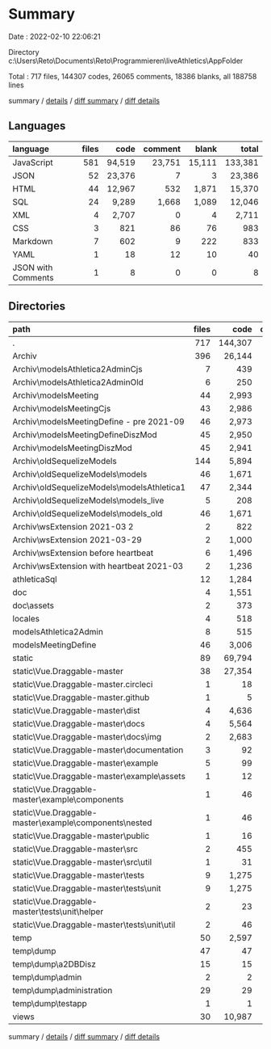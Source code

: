 # Summary

Date : 2022-02-10 22:06:21

Directory c:\Users\Reto\Documents\Reto\Programmieren\liveAthletics\AppFolder

Total : 717 files,  144307 codes, 26065 comments, 18386 blanks, all 188758 lines

summary / [details](details.md) / [diff summary](diff.md) / [diff details](diff-details.md)

## Languages
| language | files | code | comment | blank | total |
| :--- | ---: | ---: | ---: | ---: | ---: |
| JavaScript | 581 | 94,519 | 23,751 | 15,111 | 133,381 |
| JSON | 52 | 23,376 | 7 | 3 | 23,386 |
| HTML | 44 | 12,967 | 532 | 1,871 | 15,370 |
| SQL | 24 | 9,289 | 1,668 | 1,089 | 12,046 |
| XML | 4 | 2,707 | 0 | 4 | 2,711 |
| CSS | 3 | 821 | 86 | 76 | 983 |
| Markdown | 7 | 602 | 9 | 222 | 833 |
| YAML | 1 | 18 | 12 | 10 | 40 |
| JSON with Comments | 1 | 8 | 0 | 0 | 8 |

## Directories
| path | files | code | comment | blank | total |
| :--- | ---: | ---: | ---: | ---: | ---: |
| . | 717 | 144,307 | 26,065 | 18,386 | 188,758 |
| Archiv | 396 | 26,144 | 4,613 | 2,960 | 33,717 |
| Archiv\modelsAthletica2AdminCjs | 7 | 439 | 0 | 16 | 455 |
| Archiv\modelsAthletica2AdminOld | 6 | 250 | 11 | 13 | 274 |
| Archiv\modelsMeeting | 44 | 2,993 | 2 | 90 | 3,085 |
| Archiv\modelsMeetingCjs | 43 | 2,986 | 0 | 88 | 3,074 |
| Archiv\modelsMeetingDefine - pre 2021-09 | 46 | 2,973 | 0 | 94 | 3,067 |
| Archiv\modelsMeetingDefineDiszMod | 45 | 2,950 | 0 | 92 | 3,042 |
| Archiv\modelsMeetingDiszMod | 45 | 2,941 | 0 | 92 | 3,033 |
| Archiv\oldSequelizeModels | 144 | 5,894 | 144 | 288 | 6,326 |
| Archiv\oldSequelizeModels\models | 46 | 1,671 | 46 | 92 | 1,809 |
| Archiv\oldSequelizeModels\modelsAthletica1 | 47 | 2,344 | 47 | 94 | 2,485 |
| Archiv\oldSequelizeModels\models_live | 5 | 208 | 5 | 10 | 223 |
| Archiv\oldSequelizeModels\models_old | 46 | 1,671 | 46 | 92 | 1,809 |
| Archiv\wsExtension 2021-03 2 | 2 | 822 | 838 | 422 | 2,082 |
| Archiv\wsExtension 2021-03-29 | 2 | 1,000 | 908 | 492 | 2,400 |
| Archiv\wsExtension before heartbeat | 6 | 1,496 | 1,340 | 612 | 3,448 |
| Archiv\wsExtension with heartbeat 2021-03 | 2 | 1,236 | 1,142 | 582 | 2,960 |
| athleticaSql | 12 | 1,284 | 216 | 120 | 1,620 |
| doc | 4 | 1,551 | 1 | 190 | 1,742 |
| doc\assets | 2 | 373 | 1 | 27 | 401 |
| locales | 4 | 518 | 0 | 0 | 518 |
| modelsAthletica2Admin | 8 | 515 | 13 | 19 | 547 |
| modelsMeetingDefine | 46 | 3,006 | 0 | 94 | 3,100 |
| static | 89 | 69,794 | 10,083 | 7,327 | 87,204 |
| static\Vue.Draggable-master | 38 | 27,354 | 2,426 | 3,317 | 33,097 |
| static\Vue.Draggable-master\.circleci | 1 | 18 | 12 | 10 | 40 |
| static\Vue.Draggable-master\.github | 1 | 5 | 0 | 5 | 10 |
| static\Vue.Draggable-master\dist | 4 | 4,636 | 419 | 1,490 | 6,545 |
| static\Vue.Draggable-master\docs | 4 | 5,564 | 1,957 | 1,423 | 8,944 |
| static\Vue.Draggable-master\docs\img | 2 | 2,683 | 0 | 2 | 2,685 |
| static\Vue.Draggable-master\documentation | 3 | 92 | 6 | 42 | 140 |
| static\Vue.Draggable-master\example | 5 | 99 | 0 | 15 | 114 |
| static\Vue.Draggable-master\example\assets | 1 | 12 | 0 | 1 | 13 |
| static\Vue.Draggable-master\example\components | 1 | 46 | 0 | 3 | 49 |
| static\Vue.Draggable-master\example\components\nested | 1 | 46 | 0 | 3 | 49 |
| static\Vue.Draggable-master\public | 1 | 16 | 1 | 1 | 18 |
| static\Vue.Draggable-master\src | 2 | 455 | 2 | 66 | 523 |
| static\Vue.Draggable-master\src\util | 1 | 31 | 0 | 6 | 37 |
| static\Vue.Draggable-master\tests | 9 | 1,275 | 8 | 162 | 1,445 |
| static\Vue.Draggable-master\tests\unit | 9 | 1,275 | 8 | 162 | 1,445 |
| static\Vue.Draggable-master\tests\unit\helper | 2 | 23 | 0 | 0 | 23 |
| static\Vue.Draggable-master\tests\unit\util | 2 | 46 | 3 | 5 | 54 |
| temp | 50 | 2,597 | 810 | 540 | 3,947 |
| temp\dump | 47 | 47 | 0 | 0 | 47 |
| temp\dump\a2DBDisz | 15 | 15 | 0 | 0 | 15 |
| temp\dump\admin | 2 | 2 | 0 | 0 | 2 |
| temp\dump\administration | 29 | 29 | 0 | 0 | 29 |
| temp\dump\testapp | 1 | 1 | 0 | 0 | 1 |
| views | 30 | 10,987 | 393 | 1,585 | 12,965 |

summary / [details](details.md) / [diff summary](diff.md) / [diff details](diff-details.md)